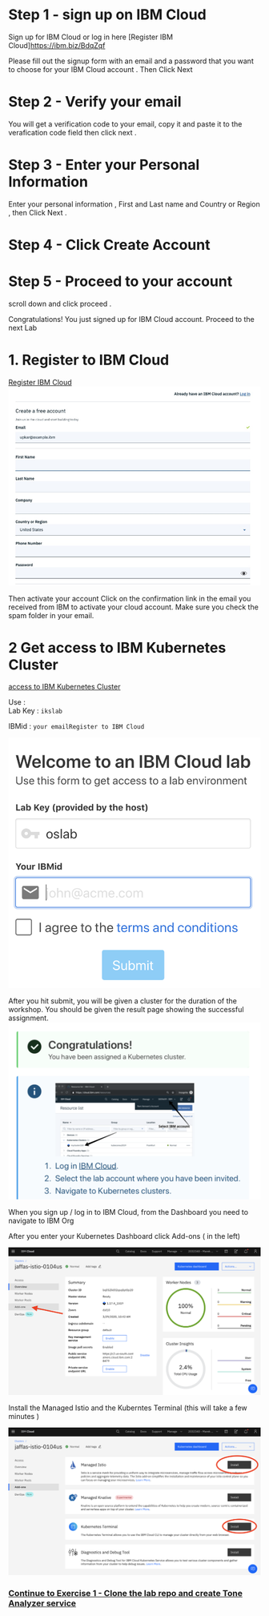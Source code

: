 
# Step 1 - sign up on IBM Cloud

Sign up for IBM Cloud or log in here [Register IBM Cloud]https://ibm.biz/BdqZqf​


Please fill out the signup form with an email and a password that you want to choose for your IBM Cloud account . 
Then Click Next 

# Step 2 - Verify your email

You will get a verification code to your email, copy it and paste it to the verafication code field then click next .

# Step 3 - Enter your Personal Information

‌Enter your personal information , First and Last name and Country or Region , then Click Next .

# Step 4 - Click Create Account 

# Step 5 - Proceed to your account 

scroll down  and click proceed . 

Congratulations! You just signed up for IBM Cloud account. 
Proceed to the next Lab 

# 1. Register to IBM Cloud 

[Register IBM Cloud](https://ibm.biz/BdqZPj)
![](../README_images/reg1.png)

Then activate your account
‌Click on the confirmation link in the email you received from IBM to activate your cloud account. Make sure you check the spam folder in your email. 

# 2 Get access to IBM Kubernetes Cluster
[access to IBM Kubernetes  Cluster](https://ikskubeweb.mybluemix.net/)

Use :  
     Lab Key : `ikslab`
 
  IBMid : `your emailRegister to IBM Cloud`    

![](../README_images/oslab.png)


After you hit submit, you will be given a cluster for the duration of the workshop.
You should be given the result page showing the successful assignment.
![](../README_images/reg2.png)

When you sign up / log in to IBM Cloud, from the Dashboard you need to navigate to IBM Org

After you enter your Kubernetes Dashboard click Add-ons ( in the left) 

![](../README_images/addons.png)

Install the Managed Istio and the Kuberntes Terminal (this will take a few minutes ) 

![](../README_images/install.png)

### [Continue to Exercise 1 - Clone the lab repo and create Tone Analyzer service](../exercise-1/README.md)
